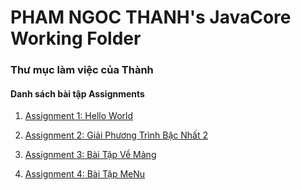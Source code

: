 # PHAM NGOC THANH's JavaCore Working Folder
### Thư mục làm việc của Thành
#### Danh sách bài tập Assignments

1. [Assignment 1: Hello World](https://github.com/FASTTRACKSE/FFSE1704.JavaCore/tree/master/ThanhCL/ThanhHelloWorld/src/fasttrackse/bai1/assignment)

2. [Assignment 2: Giải Phương Trình Bậc Nhất 2](https://github.com/FASTTRACKSE/FFSE1704.JavaCore/blob/master/ThanhPN/HelloWorld/src/GiaiPTBac2/GiaiPTBac2.java)

3. [Assignment 3: Bài Tập Về Mảng](https://github.com/FASTTRACKSE/FFSE1704.JavaCore/blob/master/ThanhPN/HelloWorld/src/GiaiPTBac2/BaiTapMang.java)

4. [Assignment 4: Bài Tập MeNu](https://github.com/FASTTRACKSE/FFSE1704.JavaCore/blob/master/ThanhPN/HelloWorld/src/GiaiPTBac2/Menu.java)
